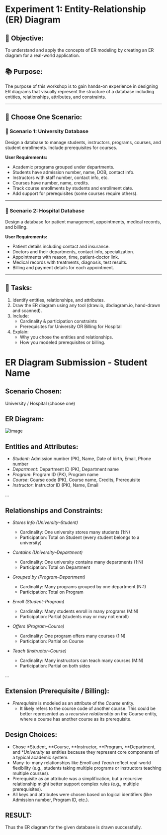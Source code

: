 # Experiment 1: Entity-Relationship (ER) Diagram

## 🎯 Objective:
To understand and apply the concepts of ER modeling by creating an ER diagram for a real-world application.

## 📚 Purpose:
The purpose of this workshop is to gain hands-on experience in designing ER diagrams that visually represent the structure of a database including entities, relationships, attributes, and constraints.

---

## 🧪 Choose One Scenario:

### 🔹 Scenario 1: University Database
Design a database to manage students, instructors, programs, courses, and student enrollments. Include prerequisites for courses.

**User Requirements:**
- Academic programs grouped under departments.
- Students have admission number, name, DOB, contact info.
- Instructors with staff number, contact info, etc.
- Courses have number, name, credits.
- Track course enrollments by students and enrollment date.
- Add support for prerequisites (some courses require others).

---

### 🔹 Scenario 2: Hospital Database
Design a database for patient management, appointments, medical records, and billing.

**User Requirements:**
- Patient details including contact and insurance.
- Doctors and their departments, contact info, specialization.
- Appointments with reason, time, patient-doctor link.
- Medical records with treatments, diagnosis, test results.
- Billing and payment details for each appointment.

---

## 📝 Tasks:
1. Identify entities, relationships, and attributes.
2. Draw the ER diagram using any tool (draw.io, dbdiagram.io, hand-drawn and scanned).
3. Include:
   - Cardinality & participation constraints
   - Prerequisites for University OR Billing for Hospital
4. Explain:
   - Why you chose the entities and relationships.
   - How you modeled prerequisites or billing.

# ER Diagram Submission - Student Name

## Scenario Chosen:
University / Hospital (choose one)

## ER Diagram:

![image](https://github.com/user-attachments/assets/1a6b6b47-c0e5-4d4a-941f-614129dca688)





## Entities and Attributes:
- *Student*: Admission number (PK), Name, Date of birth, Email, Phone number    
- *Department*: Department ID (PK), Department name  
- *Program*: Program ID (PK), Program name  
- *Course*: Course code (PK), Course name, Credits, Prerequisite  
- *Instructor*: Instructor ID (PK), Name, Email  

...

## Relationships and Constraints:
- *Stores Info (University–Student)*  
  - Cardinality: One university stores many students (1:N)  
  - Participation: Total on Student (every student belongs to a university)

- *Contains (University–Department)*  
  - Cardinality: One university contains many departments (1:N)  
  - Participation: Total on Department

- *Grouped by (Program–Department)*  
  - Cardinality: Many programs grouped by one department (N:1)  
  - Participation: Total on Program

- *Enroll (Student–Program)*  
  - Cardinality: Many students enroll in many programs (M:N)  
  - Participation: Partial (students may or may not enroll)

- *Offers (Program–Course)*  
  - Cardinality: One program offers many courses (1:N)  
  - Participation: Partial on Course

- *Teach (Instructor–Course)*  
  - Cardinality: Many instructors can teach many courses (M:N)  
  - Participation: Partial on both sides

...

## Extension (Prerequisite / Billing):

- *Prerequisite* is modeled as an attribute of the *Course* entity.  
  - It likely refers to the course code of another course. This could be better represented as a *recursive relationship* on the Course entity, where a course has another course as its prerequisite.


## Design Choices:
- Chose *Student, **Course, **Instructor, **Program, **Department, and **University* as entities because they represent core components of a typical academic system.
- Many-to-many relationships like *Enroll* and *Teach* reflect real-world flexibility (e.g., students taking multiple programs or instructors teaching multiple courses).
- Prerequisite as an attribute was a simplification, but a recursive relationship might better support complex rules (e.g., multiple prerequisites).
- All keys and attributes were chosen based on logical identifiers (like Admission number, Program ID, etc.).

## RESULT:
Thus the ER diagram for the given database is drawn successfully.
